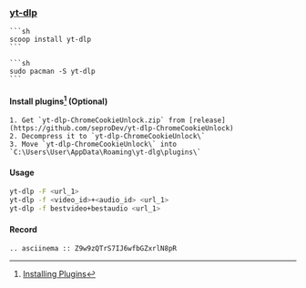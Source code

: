 ### [yt-dlp](https://github.com/yt-dlp/yt-dlp)

````{tab} scoop
```sh
scoop install yt-dlp
```
````

````{tab} pacman
```sh
sudo pacman -S yt-dlp
```
````

#### Install plugins[^1] (Optional)

````{tab} Windows 10
1. Get `yt-dlp-ChromeCookieUnlock.zip` from [release](https://github.com/seproDev/yt-dlp-ChromeCookieUnlock)
2. Decompress it to `yt-dlp-ChromeCookieUnlock\`
3. Move `yt-dlp-ChromeCookieUnlock\` into `C:\Users\User\AppData\Roaming\yt-dlg\plugins\`
````

#### Usage

```sh
yt-dlp -F <url_1>
yt-dlp -f <video_id>+<audio_id> <url_1>
yt-dlp -f bestvideo+bestaudio <url_1>
```

#### Record

```{eval-rst}
.. asciinema :: Z9w9zQTrS7IJ6wfbGZxrlN8pR
```

[^1]: [Installing Plugins](https://github.com/yt-dlp/yt-dlp#installing-plugins)